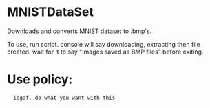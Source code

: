 # MNISTDataSet
 Downloads and converts MNIST dataset to .bmp's. 



 To use, run script. console will say downloading, extracting then file created. wait for it to say "Images saved as BMP files" before exiting.




# Use policy:
      idgaf, do what you want with this
